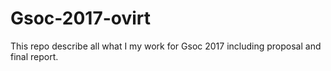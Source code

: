# Gsoc-2017-ovirt
This repo describe all what I my work for Gsoc 2017 including proposal and final report.
